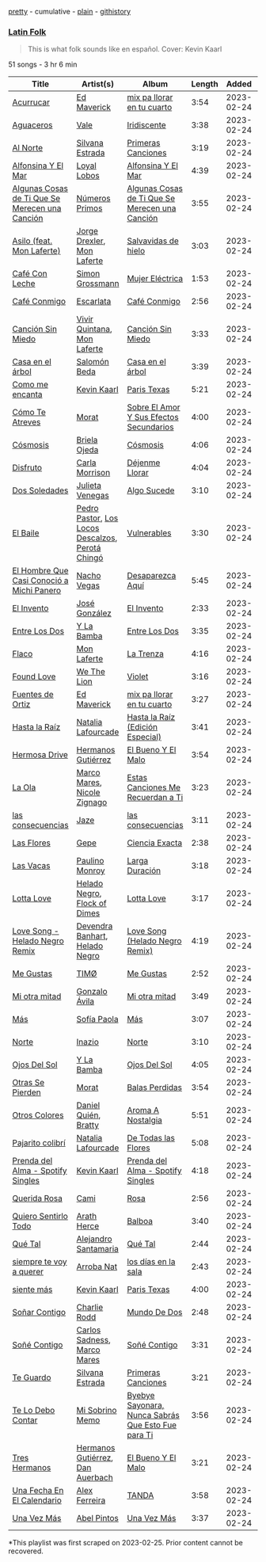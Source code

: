 [pretty](/playlists/pretty/37i9dQZF1DX18t8d8JUxUC.md) - cumulative - [plain](/playlists/plain/37i9dQZF1DX18t8d8JUxUC) - [githistory](https://github.githistory.xyz/mackorone/spotify-playlist-archive/blob/main/playlists/plain/37i9dQZF1DX18t8d8JUxUC)

### [Latin Folk](https://open.spotify.com/playlist/37i9dQZF1DX18t8d8JUxUC)

> This is what folk sounds like en español\. Cover: Kevin Kaarl

51 songs - 3 hr 6 min

| Title | Artist(s) | Album | Length | Added | Removed |
|---|---|---|---|---|---|
| [Acurrucar](https://open.spotify.com/track/1xYBeQ5u8uaJ3oBWktjGyJ) | [Ed Maverick](https://open.spotify.com/artist/3JSSjGYcIkgsrz7892CelT) | [mix pa llorar en tu cuarto](https://open.spotify.com/album/4VeKLLYPySVFaf6qzkfOYW) | 3:54 | 2023-02-24 |  |
| [Aguaceros](https://open.spotify.com/track/69dAmQimqO0HFs9AQI0EDX) | [Vale](https://open.spotify.com/artist/22p8vOZwMABvl5qt2nZHWD) | [Iridiscente](https://open.spotify.com/album/6PksDOysvcluD0wAfNSCxB) | 3:38 | 2023-02-24 |  |
| [Al Norte](https://open.spotify.com/track/2dxeshKXUCGzydZQziuN3B) | [Silvana Estrada](https://open.spotify.com/artist/72VywtXEoONiBLNu3ibGI7) | [Primeras Canciones](https://open.spotify.com/album/2MTdMQ9S3ro39aKgQMmms3) | 3:19 | 2023-02-24 |  |
| [Alfonsina Y El Mar](https://open.spotify.com/track/2QVKzeaFuSmr6ckZLuKUDB) | [Loyal Lobos](https://open.spotify.com/artist/26BPVK55HCqiBNb32TXfBf) | [Alfonsina Y El Mar](https://open.spotify.com/album/5y1BwfQejuUHwwRCc4f0Eh) | 4:39 | 2023-02-24 |  |
| [Algunas Cosas de Ti Que Se Merecen una Canción](https://open.spotify.com/track/5xYNgPVNycBYtYfN3lxnYB) | [Números Primos](https://open.spotify.com/artist/0s2Cx0lTelNIvyXMX3GyP7) | [Algunas Cosas de Ti Que Se Merecen una Canción](https://open.spotify.com/album/1IQJrpfEyQ9LAelwcg0CMU) | 3:55 | 2023-02-24 | 2023-02-26 |
| [Asilo \(feat\. Mon Laferte\)](https://open.spotify.com/track/41gpbNDcsSh4r8YgVMbQqh) | [Jorge Drexler](https://open.spotify.com/artist/4ssUf5gLb1GBLxi1BhPrVt), [Mon Laferte](https://open.spotify.com/artist/4boI7bJtmB1L3b1cuL75Zr) | [Salvavidas de hielo](https://open.spotify.com/album/3wYcE0a2LSxxQF2Rk3Drw0) | 3:03 | 2023-02-24 |  |
| [Café Con Leche](https://open.spotify.com/track/6SfkPzqzG62lkvkyKJGUKY) | [Simon Grossmann](https://open.spotify.com/artist/6t38N9HASTn9ca0PIxfReQ) | [Mujer Eléctrica](https://open.spotify.com/album/3sgIcq7sXDaw1patJDSd59) | 1:53 | 2023-02-24 |  |
| [Café Conmigo](https://open.spotify.com/track/3X6zoxS109LGpWrz7WysW0) | [Escarlata](https://open.spotify.com/artist/6eDMcSQvrGt2zoVFSIwmgZ) | [Café Conmigo](https://open.spotify.com/album/22jSbACBDtGXlqMbZPeIu5) | 2:56 | 2023-02-24 |  |
| [Canción Sin Miedo](https://open.spotify.com/track/5w3AsUEGoaCuBhDp14umuy) | [Vivir Quintana](https://open.spotify.com/artist/3Z3OTfxYdBnJKMXFbRjmU2), [Mon Laferte](https://open.spotify.com/artist/4boI7bJtmB1L3b1cuL75Zr) | [Canción Sin Miedo](https://open.spotify.com/album/2wr1HIJ0Pzv7OzhdFH8nBQ) | 3:33 | 2023-02-24 |  |
| [Casa en el árbol](https://open.spotify.com/track/1NHZCn5YyOFPdsstGfsOxH) | [Salomón Beda](https://open.spotify.com/artist/76oqoGaknr9WGOegYTjxdh) | [Casa en el árbol](https://open.spotify.com/album/2Ra7SLmyFSACxeErw2eaYR) | 3:39 | 2023-02-24 |  |
| [Como me encanta](https://open.spotify.com/track/5QLw2hi44Hhc9okMOF4VLT) | [Kevin Kaarl](https://open.spotify.com/artist/6OBGbSaBUvQtk9wpQfDbOE) | [Paris Texas](https://open.spotify.com/album/2H7Ptwzuy83loDyZzHiPw8) | 5:21 | 2023-02-24 |  |
| [Cómo Te Atreves](https://open.spotify.com/track/7M6CFruBrM5x7u0lTMtm6r) | [Morat](https://open.spotify.com/artist/5C4PDR4LnhZTbVnKWXuDKD) | [Sobre El Amor Y Sus Efectos Secundarios](https://open.spotify.com/album/50eHcXc4qede9mUKCYOuoz) | 4:00 | 2023-02-24 |  |
| [Cósmosis](https://open.spotify.com/track/3vttNxDd4DyFbOJqCsuklx) | [Briela Ojeda](https://open.spotify.com/artist/1MbehwcqhGMlU79kDBYOxo) | [Cósmosis](https://open.spotify.com/album/6NESna540i2qvjwpeUmEhx) | 4:06 | 2023-02-24 |  |
| [Disfruto](https://open.spotify.com/track/6UR5tB1wVm7qvH4xfsHr8m) | [Carla Morrison](https://open.spotify.com/artist/0XK6kT7xcZAlcYrNjOgzJe) | [Déjenme Llorar](https://open.spotify.com/album/6BZkhYCGp75O2R4oX25nve) | 4:04 | 2023-02-24 |  |
| [Dos Soledades](https://open.spotify.com/track/378lux3KIGNYTyFnB1cEXy) | [Julieta Venegas](https://open.spotify.com/artist/2QWIScpFDNxmS6ZEMIUvgm) | [Algo Sucede](https://open.spotify.com/album/5Z6YX9a3A3quKgM0naXEaL) | 3:10 | 2023-02-24 |  |
| [El Baile](https://open.spotify.com/track/6ABaTYAx9k8d0v9NSZ9uYS) | [Pedro Pastor](https://open.spotify.com/artist/12L0n6FPcTKBtKvWcFEbmP), [Los Locos Descalzos](https://open.spotify.com/artist/2EPApWYEyXYCw5YbtADEWS), [Perotá Chingó](https://open.spotify.com/artist/5cMTiWeaWidGI8hVoZY8Ox) | [Vulnerables](https://open.spotify.com/album/7sJGGvXAGPGDjqzgzjlDIl) | 3:30 | 2023-02-24 |  |
| [El Hombre Que Casi Conoció a Michi Panero](https://open.spotify.com/track/4DLQ9mWBFWj7XjpQk1FtmP) | [Nacho Vegas](https://open.spotify.com/artist/14CMndDKSsMSvZYXFLZRfn) | [Desaparezca Aquí](https://open.spotify.com/album/2L8X2C1ySndk4McTP6lfpf) | 5:45 | 2023-02-24 |  |
| [El Invento](https://open.spotify.com/track/7daItyBA4UqHyFItCVgzBn) | [José González](https://open.spotify.com/artist/6xrCU6zdcSTsG2hLrojpmI) | [El Invento](https://open.spotify.com/album/1XhI1Bcby2CSogky3EiENa) | 2:33 | 2023-02-24 |  |
| [Entre Los Dos](https://open.spotify.com/track/4WwstqolWpfzFlfWkijyCL) | [Y La Bamba](https://open.spotify.com/artist/6eb2gxfoBSQhmDYkQKz93b) | [Entre Los Dos](https://open.spotify.com/album/5Srz3FfVqMwxs1e84LqVqs) | 3:35 | 2023-02-24 |  |
| [Flaco](https://open.spotify.com/track/3HMYsT5mnqQ57tVjvqlETb) | [Mon Laferte](https://open.spotify.com/artist/4boI7bJtmB1L3b1cuL75Zr) | [La Trenza](https://open.spotify.com/album/7CgbWo8K9pQx823YTI17zE) | 4:16 | 2023-02-24 |  |
| [Found Love](https://open.spotify.com/track/06bP5fBUljQLN6GPEMpiFr) | [We The Lion](https://open.spotify.com/artist/0D8xIv7lt4m33tauA1HP0z) | [Violet](https://open.spotify.com/album/5hUBJd7VEVWEbsugJLTU9G) | 3:16 | 2023-02-24 |  |
| [Fuentes de Ortiz](https://open.spotify.com/track/0akyEssGRVHstqCSWXusJL) | [Ed Maverick](https://open.spotify.com/artist/3JSSjGYcIkgsrz7892CelT) | [mix pa llorar en tu cuarto](https://open.spotify.com/album/4VeKLLYPySVFaf6qzkfOYW) | 3:27 | 2023-02-24 |  |
| [Hasta la Raíz](https://open.spotify.com/track/3lGMtkONrZdJ8kTCg6KIFf) | [Natalia Lafourcade](https://open.spotify.com/artist/1hcdI2N1023RvSwLzTtdsp) | [Hasta la Raíz \(Edición Especial\)](https://open.spotify.com/album/0Kww7Dpo0uSxtOiiFTvyCv) | 3:41 | 2023-02-24 |  |
| [Hermosa Drive](https://open.spotify.com/track/5kIdVCUXE6JzR08sxRxNwc) | [Hermanos Gutiérrez](https://open.spotify.com/artist/73mSg0dykFyhvU96tb5xQV) | [El Bueno Y El Malo](https://open.spotify.com/album/2kfqCsmR9Uw43ruDP2hjPZ) | 3:54 | 2023-02-24 |  |
| [La Ola](https://open.spotify.com/track/0bg3L5f70z9iEaJki8Cgfa) | [Marco Mares](https://open.spotify.com/artist/5Eg5ZoZgXAa1Eit48sxoKQ), [Nicole Zignago](https://open.spotify.com/artist/1SflmlTg1rQ6pTBQ1CbWEP) | [Estas Canciones Me Recuerdan a Ti](https://open.spotify.com/album/79iOQFpvUfcxDUMhBRZYRM) | 3:23 | 2023-02-24 |  |
| [las consecuencias](https://open.spotify.com/track/0x3M7EQkASM6NQW53mNK9d) | [Jaze](https://open.spotify.com/artist/5HUVDs80ZZCRRB9grwWzZc) | [las consecuencias](https://open.spotify.com/album/2jcKhSAes8tIw5GXH91Ks9) | 3:11 | 2023-02-24 |  |
| [Las Flores](https://open.spotify.com/track/1xQqAdL14WHwCUoCqwBVjk) | [Gepe](https://open.spotify.com/artist/1fHGzTSloWCtrlKfbLNVhM) | [Ciencia Exacta](https://open.spotify.com/album/4n65tDbR2iIn5e9jgo9Zwv) | 2:38 | 2023-02-24 |  |
| [Las Vacas](https://open.spotify.com/track/28OcOTibh6MFjwIrdS4eZh) | [Paulino Monroy](https://open.spotify.com/artist/2a15NvJ0ASGPEuWgGCCIJC) | [Larga Duración](https://open.spotify.com/album/4ih5clBRBMTQSMkRgpKf1a) | 3:18 | 2023-02-24 |  |
| [Lotta Love](https://open.spotify.com/track/4xPoGj1cAY9v5AGardly8e) | [Helado Negro](https://open.spotify.com/artist/69qhRLDvsWJOhWGXXQ0lQQ), [Flock of Dimes](https://open.spotify.com/artist/1TTfuOdEtj8lin2zR4OWmP) | [Lotta Love](https://open.spotify.com/album/5x4bbGHyxTYhEnhXXmN2OE) | 3:17 | 2023-02-24 |  |
| [Love Song \- Helado Negro Remix](https://open.spotify.com/track/2PKJ88Ap4ebLFxJ4lwAGRF) | [Devendra Banhart](https://open.spotify.com/artist/1YZEoYFXx4AxVv13OiOPvZ), [Helado Negro](https://open.spotify.com/artist/69qhRLDvsWJOhWGXXQ0lQQ) | [Love Song \(Helado Negro Remix\)](https://open.spotify.com/album/2p5v0LukKFqgNeLsNPVqYF) | 4:19 | 2023-02-24 |  |
| [Me Gustas](https://open.spotify.com/track/3MKBzb0FJQB5LOhCe0s8nN) | [TIMØ](https://open.spotify.com/artist/1KfRf4VkEYpL2G0FTWb7JX) | [Me Gustas](https://open.spotify.com/album/0NWOe4cctQ2NxLbXkMiO91) | 2:52 | 2023-02-24 |  |
| [Mi otra mitad](https://open.spotify.com/track/5fWCQmxJjAcOerUkpDTr1g) | [Gonzalo Ávila](https://open.spotify.com/artist/4PuwS1TZc8ybMnXxgUIOn6) | [Mi otra mitad](https://open.spotify.com/album/28f6eNKzlSv0UNngwG61AB) | 3:49 | 2023-02-24 |  |
| [Más](https://open.spotify.com/track/6mBo4qsU84G7R9AlUiEH2X) | [Sofía Paola](https://open.spotify.com/artist/6gC5HmMueMdiRY3rGtkrKx) | [Más](https://open.spotify.com/album/4WTCqF2U70MdKiBK3RwbZ7) | 3:07 | 2023-02-24 |  |
| [Norte](https://open.spotify.com/track/1oro7qxc5WjpcOGhaE0yA3) | [Inazio](https://open.spotify.com/artist/29KrMIwUUqCvc66OHLcSMl) | [Norte](https://open.spotify.com/album/491eK0UesCR8GfsDsUSJMz) | 3:10 | 2023-02-24 |  |
| [Ojos Del Sol](https://open.spotify.com/track/2gke8YaJQur5OpkWAeIMdz) | [Y La Bamba](https://open.spotify.com/artist/6eb2gxfoBSQhmDYkQKz93b) | [Ojos Del Sol](https://open.spotify.com/album/1bv229IwMr6O2Id5jVZqmc) | 4:05 | 2023-02-24 |  |
| [Otras Se Pierden](https://open.spotify.com/track/3SvbcJH2seu1zs0PMjPS6F) | [Morat](https://open.spotify.com/artist/5C4PDR4LnhZTbVnKWXuDKD) | [Balas Perdidas](https://open.spotify.com/album/43mAHKPa4iB2er88lxD9Q8) | 3:54 | 2023-02-24 |  |
| [Otros Colores](https://open.spotify.com/track/2ZJcPJHV298BPY4XsdBLD8) | [Daniel Quién](https://open.spotify.com/artist/3zxodnZ10PEbv27ixLeQdQ), [Bratty](https://open.spotify.com/artist/0UTzLuwz9RvFOCnwAZjUxn) | [Aroma A Nostalgia](https://open.spotify.com/album/6cneFPJP1wgyZ26tjiOeJL) | 5:51 | 2023-02-24 |  |
| [Pajarito colibrí](https://open.spotify.com/track/3Kyaxx0AhnwJSQOUMBGrlz) | [Natalia Lafourcade](https://open.spotify.com/artist/1hcdI2N1023RvSwLzTtdsp) | [De Todas las Flores](https://open.spotify.com/album/4BJoDX0fIjR4RsFF4vyd81) | 5:08 | 2023-02-24 |  |
| [Prenda del Alma \- Spotify Singles](https://open.spotify.com/track/2vsr2L14RGZ8dxLSJMQxSZ) | [Kevin Kaarl](https://open.spotify.com/artist/6OBGbSaBUvQtk9wpQfDbOE) | [Prenda del Alma \- Spotify Singles](https://open.spotify.com/album/1q6UbLqRpyUkZUtRBvOqAn) | 4:18 | 2023-02-24 |  |
| [Querida Rosa](https://open.spotify.com/track/6wBrZZ1LyiBxytLnpgnlhf) | [Cami](https://open.spotify.com/artist/3VCrybIJKH7UurbDcZbMmn) | [Rosa](https://open.spotify.com/album/1ricDoCdrqzaqrLmz64N4G) | 2:56 | 2023-02-24 |  |
| [Quiero Sentirlo Todo](https://open.spotify.com/track/4nM3NRbtpF2gQwI1pl7Y2T) | [Arath Herce](https://open.spotify.com/artist/4ZhGmNXaVf4Ki1YJDwxvVs) | [Balboa](https://open.spotify.com/album/5Tpwq4dowN61wcGVAbO79I) | 3:40 | 2023-02-24 |  |
| [Qué Tal](https://open.spotify.com/track/6EcdAJ3z6fb3xdMJCIukgV) | [Alejandro Santamaria](https://open.spotify.com/artist/7HXJp9OMIL5tdwZYleuBvy) | [Qué Tal](https://open.spotify.com/album/5z7Aq8OR67uY4iWTuIh8E7) | 2:44 | 2023-02-24 |  |
| [siempre te voy a querer](https://open.spotify.com/track/6HVnd5EXfbaLU4YuYElXEe) | [Arroba Nat](https://open.spotify.com/artist/4Srl3qf5e1RfnXi5wBlIL4) | [los días en la sala](https://open.spotify.com/album/6E2TF0rYiJCwIxyLqP61GE) | 2:43 | 2023-02-24 |  |
| [siente más](https://open.spotify.com/track/6sycT6FiSI1YSERI9279qY) | [Kevin Kaarl](https://open.spotify.com/artist/6OBGbSaBUvQtk9wpQfDbOE) | [Paris Texas](https://open.spotify.com/album/2H7Ptwzuy83loDyZzHiPw8) | 4:00 | 2023-02-24 |  |
| [Soñar Contigo](https://open.spotify.com/track/0GYS14rwcsMXhYMP57W164) | [Charlie Rodd](https://open.spotify.com/artist/2vylKAxeoJ2dAwIi9ck762) | [Mundo De Dos](https://open.spotify.com/album/2prBuM9hprQROvEI5MDZ5C) | 2:48 | 2023-02-24 |  |
| [Soñé Contigo](https://open.spotify.com/track/6VT2jR1Y4KLCXKZVo1JiQU) | [Carlos Sadness](https://open.spotify.com/artist/2LCcy9CZWwZ7Vvykt8IVVq), [Marco Mares](https://open.spotify.com/artist/5Eg5ZoZgXAa1Eit48sxoKQ) | [Soñé Contigo](https://open.spotify.com/album/2lQYMqZIVFR1DfnF3XKJmZ) | 3:31 | 2023-02-24 |  |
| [Te Guardo](https://open.spotify.com/track/1cvSHX6jBzX93A6b6Q1j3K) | [Silvana Estrada](https://open.spotify.com/artist/72VywtXEoONiBLNu3ibGI7) | [Primeras Canciones](https://open.spotify.com/album/2MTdMQ9S3ro39aKgQMmms3) | 3:21 | 2023-02-24 |  |
| [Te Lo Debo Contar](https://open.spotify.com/track/3qF89WKp5gQSabVlH1gpXj) | [Mi Sobrino Memo](https://open.spotify.com/artist/2ae7hwWgesyGJVI2vebofH) | [Byebye Sayonara, Nunca Sabrás Que Esto Fue para Ti](https://open.spotify.com/album/5Uv6SEehbntf84qXBZyT56) | 3:56 | 2023-02-24 |  |
| [Tres Hermanos](https://open.spotify.com/track/4TesXLELrAp8TPGHckP6Ap) | [Hermanos Gutiérrez](https://open.spotify.com/artist/73mSg0dykFyhvU96tb5xQV), [Dan Auerbach](https://open.spotify.com/artist/6YWdHD3R863Apw1hkx3BwC) | [El Bueno Y El Malo](https://open.spotify.com/album/2kfqCsmR9Uw43ruDP2hjPZ) | 3:21 | 2023-02-24 |  |
| [Una Fecha En El Calendario](https://open.spotify.com/track/5OXMu7jOqr8f6R2JLYNncO) | [Alex Ferreira](https://open.spotify.com/artist/3COVuPWvshbsdm0kdMMTr7) | [TANDA](https://open.spotify.com/album/3rXHuciMB3Govs5HUqzCEq) | 3:58 | 2023-02-24 |  |
| [Una Vez Más](https://open.spotify.com/track/6OOxQbWcBMCcucTsQnS7yu) | [Abel Pintos](https://open.spotify.com/artist/6HTUcOExehqydqa7C3usAa) | [Una Vez Más](https://open.spotify.com/album/4MMZysMSiZxdQo34c2r8Gi) | 3:37 | 2023-02-24 |  |

\*This playlist was first scraped on 2023-02-25. Prior content cannot be recovered.
